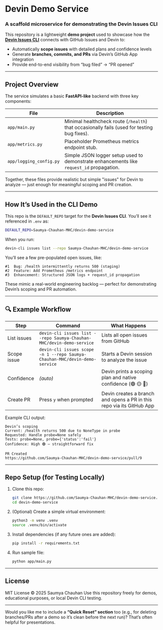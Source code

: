 # Devin Demo Service

### A scaffold microservice for demonstrating the **Devin Issues CLI**

This repository is a lightweight **demo project** used to showcase how the
**[Devin Issues CLI](https://github.com/your-username/devin-cli)** connects with GitHub Issues and Devin to:

* Automatically **scope issues** with detailed plans and confidence levels
* Generate **branches, commits, and PRs** via Devin’s GitHub App integration
* Provide end-to-end visibility from “bug filed” → “PR opened”

---

## Project Overview

The service simulates a basic **FastAPI-like** backend with three key components:

| File                    | Description                                                                                 |
| ----------------------- | ------------------------------------------------------------------------------------------- |
| `app/main.py`           | Minimal healthcheck route (`/health`) that occasionally fails (used for testing bug fixes). |
| `app/metrics.py`        | Placeholder Prometheus metrics endpoint stub.                                               |
| `app/logging_config.py` | Simple JSON logger setup used to demonstrate enhancements like `request_id` propagation.    |

Together, these files provide realistic but simple "issues" for Devin to analyze — just enough for meaningful scoping and PR creation.

---

## How It’s Used in the CLI Demo

This repo is the `DEFAULT_REPO` target for the **Devin Issues CLI**.
You’ll see it referenced in `.env` as:

```bash
DEFAULT_REPO=Saumya-Chauhan-MHC/devin-demo-service
```

When you run:

```bash
devin-cli issues list --repo Saumya-Chauhan-MHC/devin-demo-service
```

You’ll see a few pre-populated open issues, like:

```
#1  Bug: /health intermittently returns 500 (staging)
#2  Feature: Add Prometheus /metrics endpoint
#3  Enhancement: Structured JSON logs + request_id propagation
```

These mimic a real-world engineering backlog — perfect for demonstrating Devin’s scoping and PR automation.

---

## 🔍 Example Workflow

| Step           | Command                                                                    | What Happens                                                          |
| -------------- | -------------------------------------------------------------------------- | --------------------------------------------------------------------- |
| List issues | `devin-cli issues list --repo Saumya-Chauhan-MHC/devin-demo-service`       | Lists all open issues from GitHub                                     |
| Scope issue | `devin-cli issues scope -n 1 --repo Saumya-Chauhan-MHC/devin-demo-service` | Starts a Devin session to analyze the issue                           |
| Confidence  | *(auto)*                                                                   | Devin prints a scoping plan and native confidence (🟢 🟡 🔴)          |
| Create PR    | Press `y` when prompted                                                    | Devin creates a branch and opens a PR in this repo via its GitHub App |

Example CLI output:

```
Devin’s scoping
Current: /health returns 500 due to NoneType in probe
Requested: Handle probe=None safely
Tests: probe=None, probe={'status':'fail'}
Confidence: High 🟢 — straightforward fix

PR Created
https://github.com/Saumya-Chauhan-MHC/devin-demo-service/pull/9
```

---

## Repo Setup (for Testing Locally)

1. Clone this repo:

   ```bash
   git clone https://github.com/Saumya-Chauhan-MHC/devin-demo-service.git
   cd devin-demo-service
   ```

2. (Optional) Create a simple virtual environment:

   ```bash
   python3 -m venv .venv
   source .venv/bin/activate
   ```

3. Install dependencies (if any future ones are added):

   ```bash
   pip install -r requirements.txt
   ```

4. Run sample file:

   ```bash
   python app/main.py
   ```

---


## License

MIT License © 2025 Saumya Chauhan
Use this repository freely for demos, educational purposes, or local Devin CLI testing.

---

Would you like me to include a **“Quick Reset” section** too (e.g., for deleting branches/PRs after a demo so it’s clean before the next run)? That’s often helpful for presentations.
